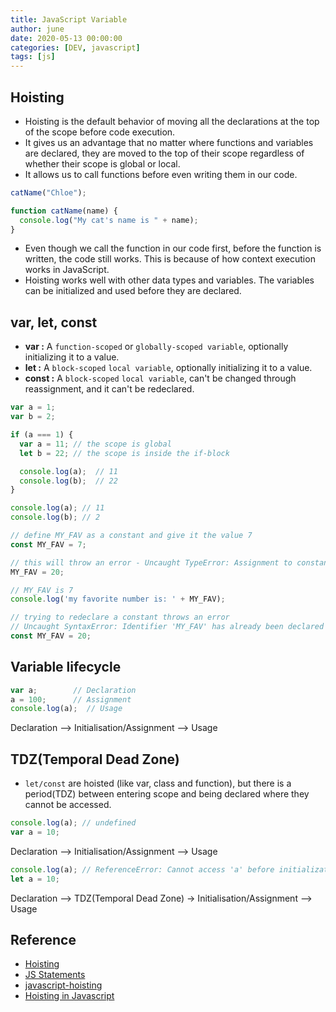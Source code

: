 ```yaml
---
title: JavaScript Variable
author: june
date: 2020-05-13 00:00:00
categories: [DEV, javascript]
tags: [js]
---
```


## Hoisting
- Hoisting is the default behavior of moving all the declarations at the top of the scope before code execution.
- It gives us an advantage that no matter where functions and variables are declared, they are moved to the top of their scope regardless of whether their scope is global or local.
- It allows us to call functions before even writing them in our code.

```js
catName("Chloe");

function catName(name) {
  console.log("My cat's name is " + name);
}
```

- Even though we call the function in our code first, before the function is written, the code still works. This is because of how context execution works in JavaScript.
- Hoisting works well with other data types and variables. The variables can be initialized and used before they are declared.


## var, let, const
- **var :** A `function-scoped` or `globally-scoped variable`, optionally initializing it to a value.  
- **let :**  A `block-scoped` `local variable`, optionally initializing it to a value.
- **const :**  A `block-scoped` `local variable`, can't be changed through reassignment, and it can't be redeclared.

```js
var a = 1;
var b = 2;

if (a === 1) {
  var a = 11; // the scope is global
  let b = 22; // the scope is inside the if-block

  console.log(a);  // 11
  console.log(b);  // 22
} 

console.log(a); // 11
console.log(b); // 2
```
```js
// define MY_FAV as a constant and give it the value 7
const MY_FAV = 7;

// this will throw an error - Uncaught TypeError: Assignment to constant variable.
MY_FAV = 20;

// MY_FAV is 7
console.log('my favorite number is: ' + MY_FAV);

// trying to redeclare a constant throws an error
// Uncaught SyntaxError: Identifier 'MY_FAV' has already been declared
const MY_FAV = 20;
```


## Variable lifecycle
```js
var a;        // Declaration
a = 100;      // Assignment
console.log(a);  // Usage
```
Declaration –> Initialisation/Assignment –> Usage



## TDZ(Temporal Dead Zone)
- `let/const` are hoisted (like var, class and function), but there is a period(TDZ) between entering scope and being declared where they cannot be accessed. 

```js
console.log(a); // undefined
var a = 10;
```
Declaration –> Initialisation/Assignment –> Usage

```js
console.log(a); // ReferenceError: Cannot access 'a' before initialization
let a = 10;
```
Declaration –> TDZ(Temporal Dead Zone) -> Initialisation/Assignment –> Usage

## Reference
- [Hoisting](https://developer.mozilla.org/en-US/docs/Glossary/Hoisting)
- [JS Statements](https://developer.mozilla.org/en-US/docs/Web/JavaScript/Reference/Statements/var)
- [javascript-hoisting](https://www.geeksforgeeks.org/javascript-hoisting/)
- [Hoisting in Javascript](https://www.scaler.com/topics/hoisting-in-javascript/)
